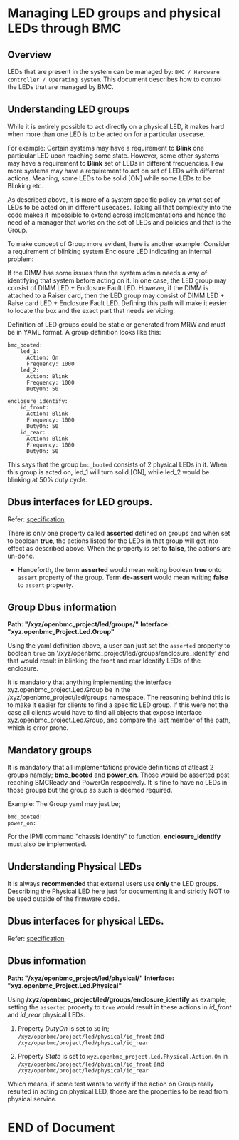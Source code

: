 # Managing LED groups and physical LEDs through BMC

## Overview

LEDs that are present in the system can be managed by:
`BMC / Hardware controller / Operating system`. This document describes how
to control the LEDs that are managed by BMC.

## Understanding LED groups

While it is entirely possible to act directly on a physical LED, it makes
hard when more than one LED is to be acted on for a particular usecase.

For example: Certain systems may have a requirement to **Blink** one particular
LED upon reaching some state. However, some other systems may have a requirement
to **Blink** set of LEDs in different frequencies. Few more systems may have a
requirement to act on set of LEDs with different actions. Meaning, some LEDs
to be solid [ON] while some LEDs to be Blinking etc.

As described above, it is more of a system specific policy on what set
of LEDs to be acted on in different usecases. Taking all that complexity into
the code makes it impossible to extend across implementations and hence the need
of a manager that works on the set of LEDs and policies and that is the Group.

To make concept of Group more evident, here is another example:
Consider a requirement of blinking system Enclosure LED indicating
an internal problem:

If the DIMM has some issues then the system admin needs a way of identifying
that system before acting on it. In one case, the LED group may consist of
DIMM LED + Enclosure Fault LED. However, if the DIMM is attached to a Raiser
card, then the LED group may consist of DIMM LED + Raise card LED + Enclosure
Fault LED. Defining this path will make it easier to locate the box and the
exact part that needs servicing.

Definition of LED groups could be static or generated from MRW and must be in
YAML format. A group definition looks like this:
```
bmc_booted:
    led_1:
      Action: On
      Frequency: 1000
    led_2:
      Action: Blink
      Frequency: 1000
      DutyOn: 50

enclosure_identify:
    id_front:
      Action: Blink
      Frequency: 1000
      DutyOn: 50
    id_rear:
      Action: Blink
      Frequency: 1000
      DutyOn: 50
```
This says that the group `bmc_booted` consists of 2 physical LEDs in it.
When this group is acted on, led_1 will turn solid [ON], while led_2
would be blinking at 50% duty cycle.

## Dbus interfaces for LED groups.

Refer: [specification](https://github.com/openbmc/phosphor-dbus-interfaces/blob/master/xyz/openbmc_project/Led/Group.interface.yaml)

There is only one property called **asserted** defined on groups and when set to
boolean **true**, the actions listed for the LEDs in that group will get into
effect as described above.
When the property is set to **false**, the actions are un-done.

* Henceforth, the term **asserted** would mean writing boolean **true**
  onto `assert` property of the group. Term **de-assert** would mean
  writing **false** to `assert` property.

## Group Dbus information

**Path: "/xyz/openbmc_project/led/groups/<name>"**
**Interface: "xyz.openbmc_Project.Led.Group"**

Using the yaml definition above, a user can just set the `asserted` property to
boolean `true` on '/xyz/openbmc_project/led/groups/enclosure_identify' and that
would result in blinking the front and rear Identify LEDs of the enclosure.

It is mandatory that anything implementing the interface
xyz.openbmc_project.Led.Group be in the /xyz/openbmc_project/led/groups
namespace. The reasoning behind this is to make it easier for clients to find a
specific LED group. If this were not the case all clients would have to find all
objects that expose interface xyz.openbmc_project.Led.Group, and compare the last
member of the path, which is error prone.

## Mandatory groups

It is mandatory that all implementations provide definitions of atleast 2 groups
namely; **bmc_booted** and **power_on**. Those would be asserted post reaching
BMCReady and PowerOn respecively. It is fine to have no LEDs in those groups but
the group as such is deemed required.

Example: The Group yaml may just be;
```
bmc_booted:
power_on:
```

For the IPMI command "chassis identify" to function, **enclosure_identify** must
also be implemented.

## Understanding Physical LEDs

It is always **recommended** that external users use **only** the LED groups.
Describing the Physical LED here just for documenting it and strictly NOT to
be used outside of the firmware code.

## Dbus interfaces for physical LEDs.

Refer: [specification](https://github.com/openbmc/phosphor-dbus-interfaces/blob/master/xyz/openbmc_project/Led/Physical.interface.yaml)

## Dbus information

**Path: "/xyz/openbmc_project/led/physical/<name>"**
**Interface: "xyz.openbmc_Project.Led.Physical"**

Using **/xyz/openbmc_project/led/groups/enclosure_identify** as example;
setting the `asserted` property to `true` would result in these actions in
*id_front* and *id_rear* physical LEDs.

1) Property *DutyOn* is set to `50` in;
  `/xyz/openbmc/project/led/physical/id_front` and
  `/xyz/openbmc/project/led/physical/id_rear`

2) Property *State* is set to `xyz.openbmc_project.Led.Physical.Action.On` in
   `/xyz/openbmc/project/led/physical/id_front` and
   `/xyz/openbmc/project/led/physical/id_rear`

Which means, if some test wants to verify if the action on Group really resulted
in acting on physical LED, those are the properties to be read from physical
service.

#                                         END of Document
